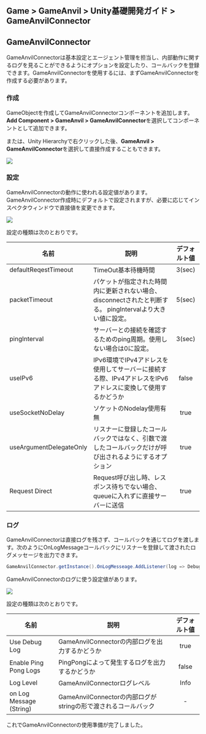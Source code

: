 ## Game > GameAnvil > Unity基礎開発ガイド > GameAnvilConnector

## GameAnvilConnector

GameAnvilConnectorは基本設定とエージェント管理を担当し、内部動作に関するログを見ることができるようにオプションを設定したり、コールバックを登録できます。GameAnvilConnectorを使用するには、まずGameAnvilConnectorを作成する必要があります。

### 作成

GameObjectを作成してGameAnvilConnectorコンポーネントを追加します。**Add Component > GameAnvil > GameAnvilConnector**を選択してコンポーネントとして追加できます。

または、Unity Hierarchyで右クリックした後、**GameAnvil > GameAnvilConnector**を選択して直接作成することもできます。

![](https://static.toastoven.net/prod_gameanvil/images/unity-basic/02-connector/01-component.png)

### 設定

GameAnvilConnectorの動作に使われる設定値があります。GameAnvilConnector作成時にデフォルトで設定されますが、必要に応じてインスペクタウィンドウで直接値を変更できます。 

![](https://static.toastoven.net/prod_gameanvil/images/unity-basic/02-connector/02-config.png)

設定の種類は次のとおりです。

| 名前                      | 説明                                                                 | デフォルト値 |
| --------------------------- |-----------------------------------------------------------------------| :----: |
| defaultReqestTimeout        | TimeOut基本待機時間                                                   | 3(sec) |
| packetTimeout               | パケットが指定された時間内に更新されない場合、disconnectされたと判断する。 pingIntervalより大きい値に設定。 | 5(sec) |
| pingInterval                | サーバーとの接続を確認するためのping周期。使用しない場合は0に設定。                          | 3(sec) |
| useIPv6                     | IPv6環境でIPv4アドレスを使用してサーバーに接続する際、IPv4アドレスをIPv6アドレスに変換して使用するかどうか       | false  |
| useSocketNoDelay            | ソケットのNodelay使用有無                                                    | true   |
| useArgumentDelegateOnly     | リスナーに登録したコールバックではなく、引数で渡したコールバックだけが呼び出されるようにするオプション                           | true   |
| Request Direct              | Request呼び出し時、レスポンス待ちでない場合、queueに入れずに直接サーバーに送信                   | true   |


### ログ

GameAnvilConnectorは直接ログを残さず、コールバックを通じてログを渡します。次のようにOnLogMessageコールバックにリスナーを登録して渡されたログメッセージを出力できます。

```c#
GameAnvilConnector.getInstance().OnLogMesseage.AddListener(log => Debug.Log("OnLogMesseage test : " + log));
```

GameAnvilConnectorのログに使う設定値があります。

![](https://static.toastoven.net/prod_gameanvil/images/unity-basic/02-connector/03-log.png)

設定の種類は次のとおりです。

| 名前 | 説明 | デフォルト値 | 
| --- | --- | :----: |
| Use Debug Log | GameAnvilConnectorの内部ログを出力するかどうか | true |
| Enable Ping Pong Logs | PingPongによって発生するログを出力するかどうか | false |
| Log Level | GameAnvilConnectorログレベル | Info |
| on Log Message (String) | GameAnvilConnectorの内部ログがstringの形で渡されるコールバック | - |

これでGameAnvilConnectorの使用準備が完了しました。
